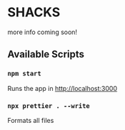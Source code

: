 # SHACKS

more info coming soon!

## Available Scripts

### `npm start`

Runs the app in [http://localhost:3000](http://localhost:3000)

### `npx prettier . --write`

Formats all files
